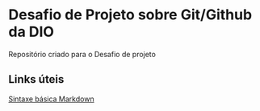 # Desafio de Projeto sobre Git/Github da DIO
Repositório criado para o Desafio de projeto

## Links úteis
[Sintaxe básica Markdown](https://markdownguide.org/basic-syntax/)
